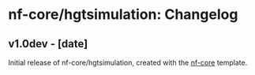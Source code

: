 # nf-core/hgtsimulation: Changelog

## v1.0dev - [date]
Initial release of nf-core/hgtsimulation, created with the [nf-core](http://nf-co.re/) template.
